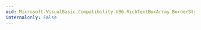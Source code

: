 ```yaml
---
uid: Microsoft.VisualBasic.Compatibility.VB6.RichTextBoxArray.BorderStyleChanged
internalonly: False
---
```

